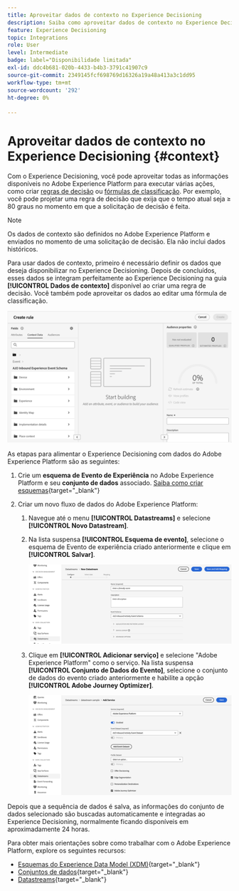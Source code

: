 ```yaml
---
title: Aproveitar dados de contexto no Experience Decisioning
description: Saiba como aproveitar dados de contexto no Experience Decisioning
feature: Experience Decisioning
topic: Integrations
role: User
level: Intermediate
badge: label="Disponibilidade limitada"
exl-id: ddc4b681-020b-4433-b4b3-3791c41907c9
source-git-commit: 2349145fcf698769d16326a19a48a413a3c1dd95
workflow-type: tm+mt
source-wordcount: '292'
ht-degree: 0%

---
```


# Aproveitar dados de contexto no Experience Decisioning {#context}

Com o Experience Decisioning, você pode aproveitar todas as informações disponíveis no Adobe Experience Platform para executar várias ações, como criar [regras de decisão](rules.md) ou [fórmulas de classificação](ranking.md). Por exemplo, você pode projetar uma regra de decisão que exija que o tempo atual seja ≥ 80 graus no momento em que a solicitação de decisão é feita.

>[!NOTE]
>
>Os dados de contexto são definidos no Adobe Experience Platform e enviados no momento de uma solicitação de decisão. Ela não inclui dados históricos.

Para usar dados de contexto, primeiro é necessário definir os dados que deseja disponibilizar no Experience Decisioning. Depois de concluídos, esses dados se integram perfeitamente ao Experience Decisioning na guia **[!UICONTROL Dados de contexto]** disponível ao criar uma regra de decisão. Você também pode aproveitar os dados ao editar uma fórmula de classificação.

![](assets/decision-rules-context.png)

As etapas para alimentar o Experience Decisioning com dados do Adobe Experience Platform são as seguintes:

1. Crie um **esquema de Evento de Experiência** no Adobe Experience Platform e seu **conjunto de dados** associado. [Saiba como criar esquemas](https://experienceleague.adobe.com/en/docs/experience-platform/xdm/ui/resources/schemas){target="_blank"}

1. Criar um novo fluxo de dados do Adobe Experience Platform:

   1. Navegue até o menu **[!UICONTROL Datastreams]** e selecione **[!UICONTROL Novo Datastream]**.

   1. Na lista suspensa **[!UICONTROL Esquema de evento]**, selecione o esquema de Evento de experiência criado anteriormente e clique em **[!UICONTROL Salvar]**.

      ![](assets/decision-rule-context-datastream.png)

   1. Clique em **[!UICONTROL Adicionar serviço]** e selecione &quot;Adobe Experience Platform&quot; como o serviço. Na lista suspensa **[!UICONTROL Conjunto de Dados do Evento]**, selecione o conjunto de dados do evento criado anteriormente e habilite a opção **[!UICONTROL Adobe Journey Optimizer]**.

      ![](assets/decision-rules-context-datastream-service.png)

Depois que a sequência de dados é salva, as informações do conjunto de dados selecionado são buscadas automaticamente e integradas ao Experience Decisioning, normalmente ficando disponíveis em aproximadamente 24 horas.

Para obter mais orientações sobre como trabalhar com o Adobe Experience Platform, explore os seguintes recursos:

* [Esquemas do Experience Data Model (XDM)](https://experienceleague.adobe.com/en/docs/experience-platform/xdm/schema/composition){target="_blank"}
* [Conjuntos de dados](https://experienceleague.adobe.com/en/docs/experience-platform/catalog/datasets/overview){target="_blank"}
* [Datastreams](https://experienceleague.adobe.com/en/docs/experience-platform/datastreams/overview){target="_blank"}
